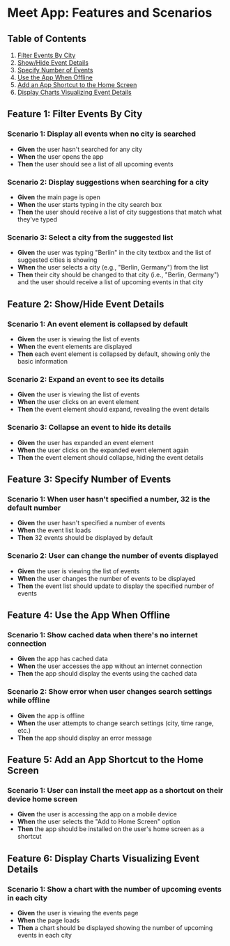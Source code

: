 # Meet App: Features and Scenarios

## Table of Contents
1. [Filter Events By City](#feature-1-filter-events-by-city)
2. [Show/Hide Event Details](#feature-2-showhide-event-details)
3. [Specify Number of Events](#feature-3-specify-number-of-events)
4. [Use the App When Offline](#feature-4-use-the-app-when-offline)
5. [Add an App Shortcut to the Home Screen](#feature-5-add-an-app-shortcut-to-the-home-screen)
6. [Display Charts Visualizing Event Details](#feature-6-display-charts-visualizing-event-details)

## Feature 1: Filter Events By City

### Scenario 1: Display all events when no city is searched
- **Given** the user hasn't searched for any city
- **When** the user opens the app
- **Then** the user should see a list of all upcoming events

### Scenario 2: Display suggestions when searching for a city
- **Given** the main page is open
- **When** the user starts typing in the city search box
- **Then** the user should receive a list of city suggestions that match what they've typed

### Scenario 3: Select a city from the suggested list
- **Given** the user was typing "Berlin" in the city textbox and the list of suggested cities is showing
- **When** the user selects a city (e.g., "Berlin, Germany") from the list
- **Then** their city should be changed to that city (i.e., "Berlin, Germany") and the user should receive a list of upcoming events in that city

## Feature 2: Show/Hide Event Details

### Scenario 1: An event element is collapsed by default
- **Given** the user is viewing the list of events
- **When** the event elements are displayed
- **Then** each event element is collapsed by default, showing only the basic information

### Scenario 2: Expand an event to see its details
- **Given** the user is viewing the list of events
- **When** the user clicks on an event element
- **Then** the event element should expand, revealing the event details

### Scenario 3: Collapse an event to hide its details
- **Given** the user has expanded an event element
- **When** the user clicks on the expanded event element again
- **Then** the event element should collapse, hiding the event details

## Feature 3: Specify Number of Events

### Scenario 1: When user hasn't specified a number, 32 is the default number
- **Given** the user hasn't specified a number of events
- **When** the event list loads
- **Then** 32 events should be displayed by default

### Scenario 2: User can change the number of events displayed
- **Given** the user is viewing the list of events
- **When** the user changes the number of events to be displayed
- **Then** the event list should update to display the specified number of events

## Feature 4: Use the App When Offline

### Scenario 1: Show cached data when there's no internet connection
- **Given** the app has cached data
- **When** the user accesses the app without an internet connection
- **Then** the app should display the events using the cached data

### Scenario 2: Show error when user changes search settings while offline
- **Given** the app is offline
- **When** the user attempts to change search settings (city, time range, etc.)
- **Then** the app should display an error message

## Feature 5: Add an App Shortcut to the Home Screen

### Scenario 1: User can install the meet app as a shortcut on their device home screen
- **Given** the user is accessing the app on a mobile device
- **When** the user selects the "Add to Home Screen" option
- **Then** the app should be installed on the user's home screen as a shortcut

## Feature 6: Display Charts Visualizing Event Details

### Scenario 1: Show a chart with the number of upcoming events in each city
- **Given** the user is viewing the events page
- **When** the page loads
- **Then** a chart should be displayed showing the number of upcoming events in each city
